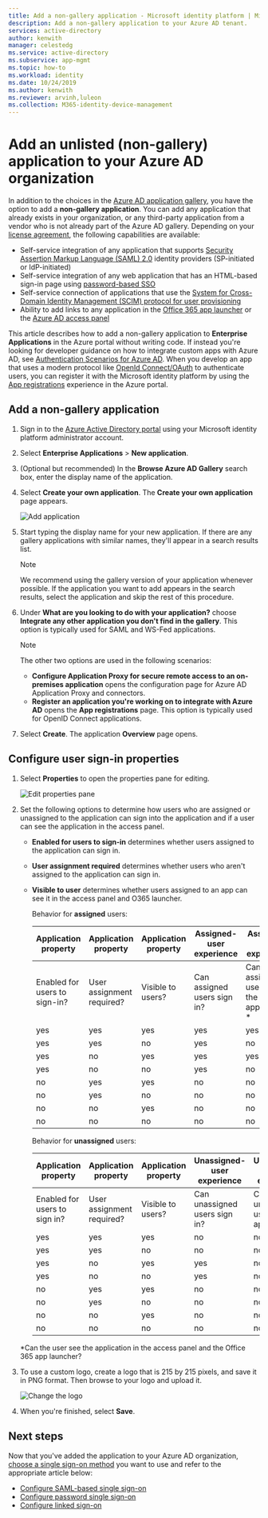 ```yaml
---
title: Add a non-gallery application - Microsoft identity platform | Microsoft Docs
description: Add a non-gallery application to your Azure AD tenant.
services: active-directory
author: kenwith
manager: celestedg
ms.service: active-directory
ms.subservice: app-mgmt
ms.topic: how-to
ms.workload: identity
ms.date: 10/24/2019
ms.author: kenwith
ms.reviewer: arvinh,luleon
ms.collection: M365-identity-device-management
---
```


# Add an unlisted (non-gallery) application to your Azure AD organization

In addition to the choices in the [Azure AD application gallery](https://azure.microsoft.com/documentation/articles/active-directory-saas-tutorial-list/), you have the option to add a **non-gallery application**. You can add any application that already exists in your organization, or any third-party application  from a vendor who is not already part of the Azure AD gallery. Depending on your [license agreement](https://azure.microsoft.com/pricing/details/active-directory/), the following capabilities are available:

- Self-service integration of any application that supports [Security Assertion Markup Language (SAML) 2.0](https://wikipedia.org/wiki/SAML_2.0) identity providers (SP-initiated or IdP-initiated)
- Self-service integration of any web application that has an HTML-based sign-in page using [password-based SSO](what-is-single-sign-on.md#password-based-sso)
- Self-service connection of applications that use the [System for Cross-Domain Identity Management (SCIM) protocol for user provisioning](../app-provisioning/use-scim-to-provision-users-and-groups.md)
- Ability to add links to any application in the [Office 365 app launcher](https://www.microsoft.com/microsoft-365/blog/2014/10/16/organize-office-365-new-app-launcher-2/) or the [Azure AD access panel](what-is-single-sign-on.md#linked-sign-on)

This article describes how to add a non-gallery application to **Enterprise Applications** in the Azure portal without writing code. If instead you're looking for developer guidance on how to integrate custom apps with Azure AD, see [Authentication Scenarios for Azure AD](../develop/authentication-scenarios.md). When you develop an app that uses a modern protocol like [OpenId Connect/OAuth](../develop/active-directory-v2-protocols.md) to authenticate users, you can register it with the Microsoft identity platform by using the [App registrations](../develop/quickstart-register-app.md) experience in the Azure portal.

## Add a non-gallery application

1. Sign in to the [Azure Active Directory portal](https://aad.portal.azure.com/) using your Microsoft identity platform administrator account.

2. Select **Enterprise Applications** > **New application**.

3. (Optional but recommended) In the **Browse Azure AD Gallery** search box, enter the display name of the application. 

4. Select **Create your own application**. The **Create your own application** page appears.

   ![Add application](media/add-non-gallery-app/create-your-own-application.png)

5. Start typing the display name for your new application. If there are any gallery applications with similar names, they'll appear in a search results list.

   > [!NOTE]
   > We recommend using the gallery version of your application whenever possible. If the application you want to add appears in the search results, select the application and skip the rest of this procedure.

6. Under **What are you looking to do with your application?** choose **Integrate any other application you don't find in the gallery**. This option is typically used for SAML and WS-Fed applications.

   > [!NOTE]
   > The other two options are used in the following scenarios:
   >* **Configure Application Proxy for secure remote access to an on-premises application** opens the configuration page for Azure AD Application Proxy and connectors.
   >* **Register an application you're working on to integrate with Azure AD** opens the **App registrations** page. This option is typically used for OpenID Connect applications.

7. Select **Create**. The application **Overview** page opens.

## Configure user sign-in properties

1. Select **Properties** to open the properties pane for editing.

    ![Edit properties pane](media/add-non-gallery-app/edit-properties.png)

2. Set the following options to determine how users who are assigned or unassigned to the application can sign into the application and if a user can see the application in the access panel.

    - **Enabled for users to sign-in** determines whether users assigned to the application can sign in.
    - **User assignment required** determines whether users who aren't assigned to the application can sign in.
    - **Visible to user** determines whether users assigned to an app can see it in the access panel and O365 launcher.

      Behavior for **assigned** users:

       | Application property | Application property | Application property | Assigned-user experience | Assigned-user experience |
       |---|---|---|---|---|
       | Enabled for users to sign-in? | User assignment required? | Visible to users? | Can assigned users sign in? | Can assigned users see the application?* |
       | yes | yes | yes | yes | yes  |
       | yes | yes | no  | yes | no   |
       | yes | no  | yes | yes | yes  |
       | yes | no  | no  | yes | no   |
       | no  | yes | yes | no  | no   |
       | no  | yes | no  | no  | no   |
       | no  | no  | yes | no  | no   |
       | no  | no  | no  | no  | no   |

      Behavior for **unassigned** users:

       | Application property | Application property | Application property | Unassigned-user experience | Unassigned-user experience |
       |---|---|---|---|---|
       | Enabled for users to sign in? | User assignment required? | Visible to users? | Can unassigned users sign in? | Can unassigned users see the application?* |
       | yes | yes | yes | no  | no   |
       | yes | yes | no  | no  | no   |
       | yes | no  | yes | yes | no   |
       | yes | no  | no  | yes | no   |
       | no  | yes | yes | no  | no   |
       | no  | yes | no  | no  | no   |
       | no  | no  | yes | no  | no   |
       | no  | no  | no  | no  | no   |

     *Can the user see the application in the access panel and the Office 365 app launcher?

3. To use a custom logo, create a logo that is 215 by 215 pixels, and save it in PNG format. Then browse to your logo and upload it.

    ![Change the logo](media/add-non-gallery-app/change-logo.png)

4. When you're finished, select **Save**.

## Next steps

Now that you've added the application to your Azure AD organization, [choose a single sign-on method](what-is-single-sign-on.md#choosing-a-single-sign-on-method) you want to use and refer to the appropriate article below:

- [Configure SAML-based single sign-on](configure-single-sign-on-non-gallery-applications.md)
- [Configure password single sign-on](configure-password-single-sign-on-non-gallery-applications.md)
- [Configure linked sign-on](configure-linked-sign-on.md)
